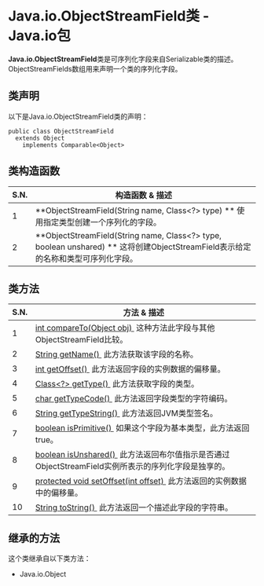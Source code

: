 # Java.io.ObjectStreamField类 - Java.io包

**Java.io.ObjectStreamField**类是可序列化字段来自Serializable类的描述。 ObjectStreamFields数组用来声明一个类的序列化字段。

## 类声明

以下是Java.io.ObjectStreamField类的声明：

```
public class ObjectStreamField
  extends Object
    implements Comparable<Object>

```

## 类构造函数

| S.N. | 构造函数 & 描述 |
| --- | --- |
| 1 | **ObjectStreamField(String name, Class&lt;?&gt; type) ** 使用指定类型创建一个序列化的字段。 |
| 2 | **ObjectStreamField(String name, Class&lt;?&gt; type, boolean unshared) ** 这将创建ObjectStreamField表示给定的名称和类型可序列化字段。 |

## 类方法

| S.N. | 方法 & 描述 |
| --- | --- |
| 1 | [int compareTo(Object obj) ](http://www.yiibai.com/java/io/objectstreamfield_compareto.html) 这种方法此字段与其他ObjectStreamField比较。 |
| 2 | [String getName() ](http://www.yiibai.com/java/io/objectstreamfield_getname.html) 此方法获取该字段的名称。 |
| 3 | [int getOffset() ](http://www.yiibai.com/java/io/objectstreamfield_getoffset.html) 此方法返回字段的实例数据的偏移量。 |
| 4 | [Class&lt;?&gt; getType() ](http://www.yiibai.com/java/io/objectstreamfield_gettype.html) 此方法获取字段的类型。 |
| 5 | [char getTypeCode() ](http://www.yiibai.com/java/io/objectstreamfield_gettypecode.html) 此方法返回字段类型的字符编码。 |
| 6 | [String getTypeString() ](http://www.yiibai.com/java/io/objectstreamfield_gettypestring.html) 此方法返回JVM类型签名。 |
| 7 | [boolean isPrimitive() ](http://www.yiibai.com/java/io/objectstreamfield_isprimitive.html) 如果这个字段为基本类型，此方法返回true。 |
| 8 | [boolean isUnshared() ](http://www.yiibai.com/java/io/objectstreamfield_isunshared.html) 此方法返回布尔值指示是否通过ObjectStreamField实例所表示的序列化字段是独享的。 |
| 9 | [protected void setOffset(int offset) ](http://www.yiibai.com/java/io/objectstreamfield_setoffset.html) 此方法返回的实例数据中的偏移量。 |
| 10 | [String toString() ](http://www.yiibai.com/java/io/objectstreamfield_tostring.html) 此方法返回一个描述此字段的字符串。 |

## 继承的方法

这个类继承自以下类方法：

*   Java.io.Object

